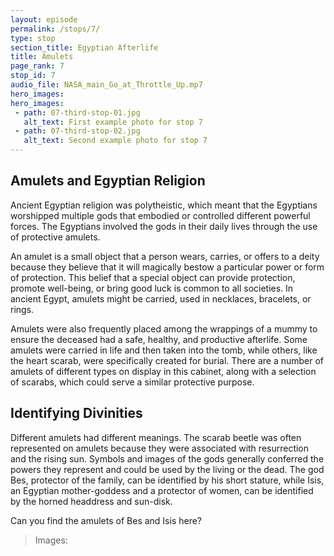 ```yaml
---
layout: episode
permalink: /stops/7/
type: stop
section_title: Egyptian Afterlife
title: Amulets 
page_rank: 7
stop_id: 7
audio_file: NASA_main_Go_at_Throttle_Up.mp7
hero_images:
hero_images:
 - path: 07-third-stop-01.jpg
   alt_text: First example photo for stop 7
 - path: 07-third-stop-02.jpg
   alt_text: Second example photo for stop 7
---
```


## Amulets and Egyptian Religion 

Ancient Egyptian religion was polytheistic, which meant that the Egyptians worshipped multiple gods that embodied or controlled different powerful forces. The Egyptians involved the gods in their daily lives through the use of protective amulets. 

An amulet is a small object that a person wears, carries, or offers to a deity because they believe that it will magically bestow a particular power or form of protection. This belief that a special object can provide protection, promote well-being, or bring good luck is common to all societies. In ancient Egypt, amulets might be carried, used in necklaces, bracelets, or rings.

Amulets were also frequently placed among the wrappings of a mummy to ensure the deceased had a safe, healthy, and productive afterlife. Some amulets were carried in life and then taken into the tomb, while others, like the heart scarab, were specifically created for burial. There are a number of amulets of different types on display in this cabinet, along with a selection of scarabs, which could serve a similar protective purpose. 

## Identifying Divinities  

Different amulets had different meanings. The scarab beetle was often represented on amulets because they were associated with resurrection and the rising sun. Symbols and images of the gods generally conferred the powers they represent and could be used by the living or the dead. The god Bes, protector of the family, can be identified by his short stature, while Isis, an Egyptian mother-goddess and a protector of women, can be identified by the horned headdress and sun-disk. 

Can you find the amulets of Bes and Isis here? 

> Images: 
